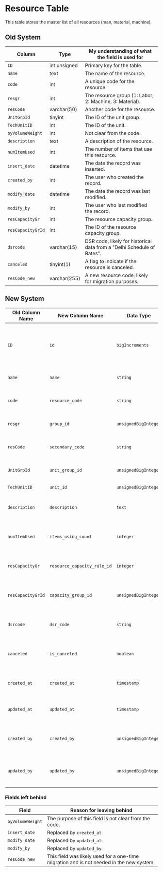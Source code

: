 
# Resource Table

This table stores the master list of all resources (man, material, machine).

## Old System

| Column | Type | My understanding of what the field is used for |
|---|---|---|
| `ID` | int unsigned | Primary key for the table. |
| `name` | text | The name of the resource. |
| `code` | int | A unique code for the resource. |
| `resgr` | int | The resource group (1: Labor, 2: Machine, 3: Material). |
| `resCode` | varchar(50) | Another code for the resource. |
| `UnitGrpId` | tinyint | The ID of the unit group. |
| `TechUnitID` | int | The ID of the unit. |
| `byVolumeWeight` | int | Not clear from the code. |
| `description` | text | A description of the resource. |
| `numItemUsed` | int | The number of items that use this resource. |
| `insert_date` | datetime | The date the record was inserted. |
| `created_by` | int | The user who created the record. |
| `modify_date` | datetime | The date the record was last modified. |
| `modify_by` | int | The user who last modified the record. |
| `resCapacityGr` | int | The resource capacity group. |
| `resCapacityGrId` | int | The ID of the resource capacity group. |
| `dsrcode` | varchar(15) | DSR code, likely for historical data from a "Delhi Schedule of Rates". |
| `canceled` | tinyint(1) | A flag to indicate if the resource is canceled. |
| `resCode_new` | varchar(255) | A new resource code, likely for migration purposes. |

## New System

| Old Column Name | New Column Name | Data Type | Description | Remarks |
|---|---|---|---|---|
| `ID` | `id` | `bigIncrements` | Primary key for the table. | Changed to be more conventional with Laravel's naming standards. |
| `name` | `name` | `string` | The name of the resource. | - |
| `code` | `resource_code` | `string` | A unique code for the resource. | Renamed for clarity. |
| `resgr` | `group_id` | `unsignedBigInteger` | The resource group. | Renamed for clarity. |
| `resCode` | `secondary_code` | `string` | Another code for the resource. | Renamed for clarity. |
| `UnitGrpId` | `unit_group_id` | `unsignedBigInteger` | The ID of the unit group. | Renamed for clarity. |
| `TechUnitID` | `unit_id` | `unsignedBigInteger` | The ID of the unit. | Renamed for clarity. |
| `description` | `description` | `text` | A description of the resource. | - |
| `numItemUsed` | `items_using_count` | `integer` | The number of items that use this resource. | Renamed for clarity. |
| `resCapacityGr` | `resource_capacity_rule_id` | `integer` | The resource capacity group. | Renamed for clarity. |
| `resCapacityGrId` | `capacity_group_id` | `unsignedBigInteger` | The ID of the resource capacity group. | Renamed for clarity. |
| `dsrcode` | `dsr_code` | `string` | DSR code for historical data. | Renamed for clarity. |
| `canceled` | `is_canceled` | `boolean` | A flag to indicate if the resource is canceled. | Renamed to follow boolean naming conventions. |
| `created_at` | `created_at` | `timestamp` | The date the record was created. | Added to follow Laravel's conventions. |
| `updated_at` | `updated_at` | `timestamp` | The date the record was last updated. | Added to follow Laravel's conventions. |
| `created_by` | `created_by` | `unsignedBigInteger` | Foreign key to the `users` table. | Follows Laravel's foreign key naming conventions. |
| `updated_by` | `updated_by` | `unsignedBigInteger` | Foreign key to the `users` table. | Follows Laravel's foreign key naming conventions. |

### Fields left behind

| Field | Reason for leaving behind |
|---|---|
| `byVolumeWeight` | The purpose of this field is not clear from the code. |
| `insert_date` | Replaced by `created_at`. |
| `modify_date` | Replaced by `updated_at`. |
| `modify_by` | Replaced by `updated_by`. |
| `resCode_new` | This field was likely used for a one-time migration and is not needed in the new system. |
